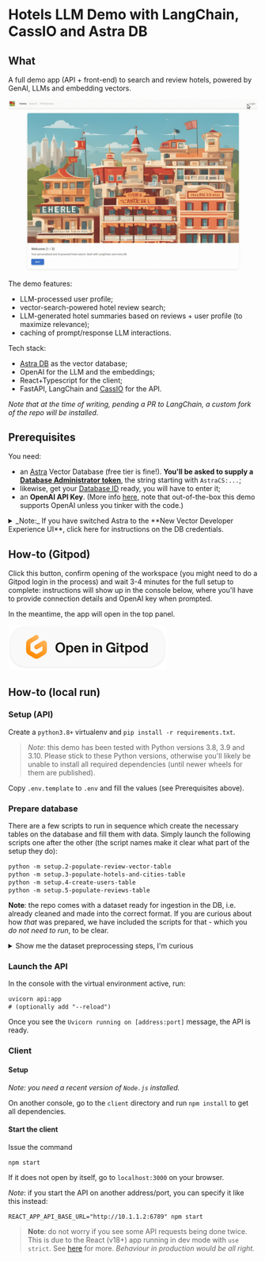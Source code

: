 # Hotels LLM Demo with LangChain, CassIO and Astra DB

## What

A full demo app (API + front-end) to search and review hotels, powered by
GenAI, LLMs and embedding vectors.

![App screenshot](images/hotels_animated.gif)

The demo features:

- LLM-processed user profile;
- vector-search-powered hotel review search;
- LLM-generated hotel summaries based on reviews + user profile (to maximize relevance);
- caching of prompt/response LLM interactions.

Tech stack:

- [Astra DB](https://docs.datastax.com/en/astra-serverless/docs/vector-search/overview.html) as the vector database;
- OpenAI for the LLM and the embeddings;
- React+Typescript for the client;
- FastAPI, LangChain and [CassIO](https://cassio.org) for the API.

_Note that at the time of writing, pending a PR to LangChain, a custom fork of the repo will be installed._

## Prerequisites

You need:

- an [Astra](https://astra.datastax.com) Vector Database (free tier is fine!). **You'll be asked to supply a [Database Administrator token](https://awesome-astra.github.io/docs/pages/astra/create-token/#c-procedure)**, the string starting with `AstraCS:...`;
- likewise, get your [Database ID](https://awesome-astra.github.io/docs/pages/astra/faq/#where-should-i-find-a-database-identifier) ready, you will have to enter it;
- an **OpenAI API Key**. (More info [here](https://cassio.org/start_here/#llm-access), note that out-of-the-box this demo supports OpenAI unless you tinker with the code.)

<details><summary>_Note:_ If you have switched Astra to the **New Vector Developer Experience UI**, click here for instructions on the DB credentials.
</summary>

Go to your database dashboard and click on the "Connection Details" button on the right. A dialog will open with instructions for connecting. You'll do two things:

- click "Generate Token" and copy the `AstraCS:...` string in its entirety once that appears on the dialog;
- locate the `api_endpoint=...` line in the Python code example. The database ID is the sequence after `https://` and the region name in the definition of the endpoint. It looks like `01234567-89ab-cdef-0123-456789abcdef` (and has always this length).

![DB credentials in the Vector Developer Experience](images/new_vector_ui.png)

</details>


## How-to (Gitpod)

Click this button, confirm opening of the workspace
(you might need to do a Gitpod login in the process) and wait 3-4 minutes for the full setup to complete:
instructions will show up in the console below, where you'll have
to provide connection details and OpenAI key when prompted.

In the meantime, the app will open in the top panel.

<a href="https://gitpod.io/#https://github.com/cassioml/langchain-hotels-app"><img src="images/open_in_gitpod.svg" /></a>


## How-to (local run)

### Setup (API)

Create a `python3.8+` virtualenv and `pip install -r requirements.txt`.

> _Note_: this demo has been tested with Python versions 3.8, 3.9 and 3.10. Please stick to these Python versions, otherwise you'll likely be unable to install all required dependencies (until newer wheels for them are published).

Copy `.env.template` to `.env` and fill the values (see Prerequisites above).

### Prepare database

There are a few scripts to run in sequence which create the necessary tables
on the database and fill them with data. Simply launch the following scripts
one after the other (the script names make it clear what part of the setup they do):

```
python -m setup.2-populate-review-vector-table
python -m setup.3-populate-hotels-and-cities-table
python -m setup.4-create-users-table
python -m setup.5-populate-reviews-table
```

**Note**: the repo comes with a dataset ready for ingestion in the DB, i.e.
already cleaned and made into the correct format. If you are curious about
how _that_ was prepared, we have included the scripts for that - which
you _do not need to run_, to be clear.

<details><summary>Show me the dataset preprocessing steps, I'm curious</summary>

#### Download the dataset

Download `Datafiniti_Hotel_Reviews_Jun19.csv` from [here](https://www.kaggle.com/datasets/datafiniti/hotel-reviews?select=Datafiniti_Hotel_Reviews_Jun19.csv)
(unzip if necessary) and put it into `setup/original`.

#### Clean the input CSV

Refine the original CSV into its "cleaned" version for later use:

```
python -m setup.0-clean-csv
```

#### Calculate embeddings (takes time and some OpenAI calls!)

This script calculates embedding vectors for all reviews
(it actually combines review title and body in a certain way, and the
resulting string is what is sent to the embedding OpenAI service):

```
python -m setup.1-augment-with-embeddings
```

_Note_: this step is time-consuming and makes use of several calls of your
OpenAI account. This is why, to save time and (your) money, the script stores
the resulting vectors in a `precalculated_embeddings.json` file (which uses
a custom compression scheme, see the code!),
so that the "populate review vector table" step does not need to calculate them
anymore. We included the precalculated embeddings in the repo: this is why
you can start the setup from step 2.

</details>


### Launch the API

In the console with the virtual environment active, run:

```
uvicorn api:app
# (optionally add "--reload")
```

Once you see the `Uvicorn running on [address:port]` message, the API is ready.

### Client

#### Setup

_Note: you need a recent version of `Node.js` installed._

On another console, go to the `client` directory
and run `npm install` to get all dependencies.

#### Start the client

Issue the command

```
npm start
```

If it does not open by itself, go to `localhost:3000` on your browser.

_Note_: if you start the API on another address/port, you can specify it like this instead:

```
REACT_APP_API_BASE_URL="http://10.1.1.2:6789" npm start
```

> **Note**: do not worry if you see some API requests being done twice. This is due to the React (v18+) app running in dev mode with `use strict`. See [here](https://stackoverflow.com/questions/72238175/why-useeffect-running-twice-and-how-to-handle-it-well-in-react) for more. _Behaviour in production would be all right._
